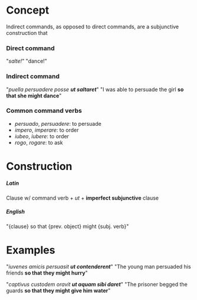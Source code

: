 # Concept
Indirect commands, as opposed to direct commands, are a subjunctive construction that 

### Direct command
"*salte!*"
"dance!"
### Indirect command
"*puella persuadere posse **ut saltaret***"
"I was able to persuade the girl **so that she might dance**"

### Common command verbs
- *persuado*, *persuadere*: to persuade
- *impero*, *imperare*: to order
- *iubeo*, *iubere*: to order
- *rogo*, *rogare*: to ask

# Construction
##### Latin
Clause w/ command verb + *ut* + **imperfect subjunctive** clause
##### English
"{clause} so that {prev. object} might {subj. verb}"

# Examples
"*iuvenes amicis persuasit **ut contenderent***"
"The young man persuaded his friends **so that they might hurry**"

"*captivus custodem oravit **ut aquam sibi daret***"
"The prisoner begged the guards **so that they might give him water**"

